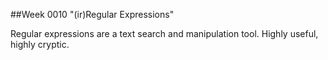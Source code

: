 ##Week 0010 "(ir)Regular Expressions"

Regular expressions are a text search and manipulation tool. Highly useful, highly cryptic.

